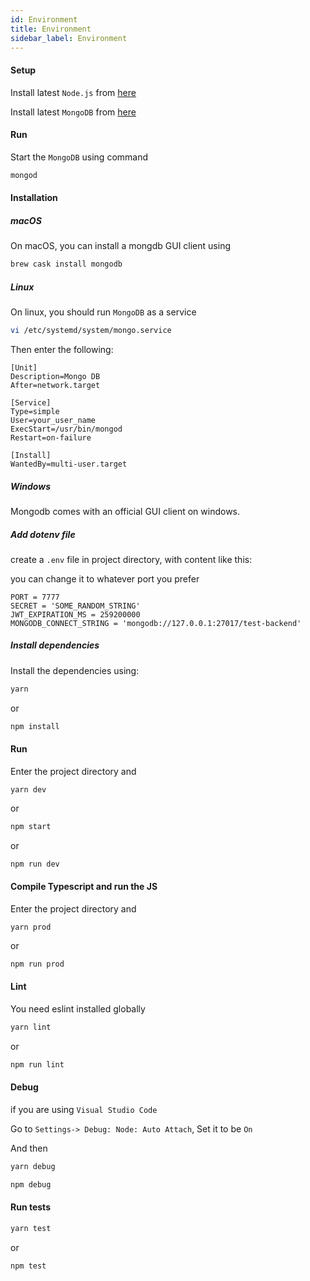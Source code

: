```yaml
---
id: Environment
title: Environment
sidebar_label: Environment
---
```


#### Setup

Install latest `Node.js` from [here](https://nodejs.org/en/download/)

Install latest `MongoDB` from [here](https://www.mongodb.com/download-center/community)

#### Run

Start the `MongoDB` using command

```bash
mongod
```

#### Installation

##### macOS

On macOS, you can install a mongdb GUI client using

```bash
brew cask install mongodb
```

##### Linux

On linux, you should run `MongoDB` as a service

```bash
vi /etc/systemd/system/mongo.service
```

Then enter the following:

```plaintext
[Unit]
Description=Mongo DB
After=network.target

[Service]
Type=simple
User=your_user_name
ExecStart=/usr/bin/mongod
Restart=on-failure

[Install]
WantedBy=multi-user.target
```

##### Windows

Mongodb comes with an official GUI client on windows.

##### Add dotenv file

create a `.env` file in project directory, with content like this:

you can change it to whatever port you prefer

```plaintext
PORT = 7777
SECRET = 'SOME_RANDOM_STRING'
JWT_EXPIRATION_MS = 259200000
MONGODB_CONNECT_STRING = 'mongodb://127.0.0.1:27017/test-backend'
```

##### Install dependencies

Install the dependencies using:

```bash
yarn
```

or

```bash
npm install
```

#### Run

Enter the project directory and

```shell
yarn dev
```

or

```bash
npm start
```

or

```bash
npm run dev
```

#### Compile Typescript and run the JS

Enter the project directory and

```shell
yarn prod
```

or

```bash
npm run prod
```

#### Lint

You need eslint installed globally

```bash
yarn lint
```

or

```bash
npm run lint
```

#### Debug

if you are using `Visual Studio Code`

Go to `Settings-> Debug: Node: Auto Attach`, Set it to be `On`

And then

```bash
yarn debug
```

```bash
npm debug
```

#### Run tests

```bash
yarn test
```

or

```bash
npm test
```
